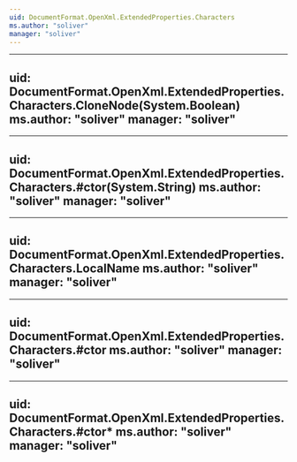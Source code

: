 ```yaml
---
uid: DocumentFormat.OpenXml.ExtendedProperties.Characters
ms.author: "soliver"
manager: "soliver"
---
```


---
uid: DocumentFormat.OpenXml.ExtendedProperties.Characters.CloneNode(System.Boolean)
ms.author: "soliver"
manager: "soliver"
---

---
uid: DocumentFormat.OpenXml.ExtendedProperties.Characters.#ctor(System.String)
ms.author: "soliver"
manager: "soliver"
---

---
uid: DocumentFormat.OpenXml.ExtendedProperties.Characters.LocalName
ms.author: "soliver"
manager: "soliver"
---

---
uid: DocumentFormat.OpenXml.ExtendedProperties.Characters.#ctor
ms.author: "soliver"
manager: "soliver"
---

---
uid: DocumentFormat.OpenXml.ExtendedProperties.Characters.#ctor*
ms.author: "soliver"
manager: "soliver"
---
